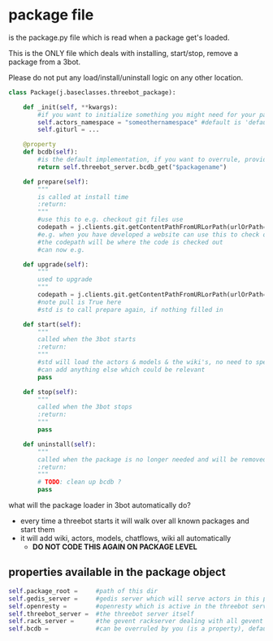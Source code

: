 # package file

is the package.py file which is read when a package get's loaded.

This is the ONLY file which deals with installing, start/stop, remove a package from a 3bot.

Please do not put any load/install/uninstall logic on any other location.

```python
class Package(j.baseclasses.threebot_package):

    def _init(self, **kwargs):
        #if you want to initialize something you might need for your package, is optional !!!
        self.actors_namespace = "someothernamespace" #default is 'default' can overrule like this
        self.giturl = ...

    @property
    def bcdb(self):
        #is the default implementation, if you want to overrule, provide this method
        return self.threebot_server.bcdb_get("$packagename")

    def prepare(self):
        """
        is called at install time
        :return:
        """
        #use this to e.g. checkout git files use
        codepath = j.clients.git.getContentPathFromURLorPath(urlOrPath=self.giturl, pull=True, branch=None):
        #e.g. when you have developed a website can use this to check out the git code
        #the codepath will be where the code is checked out        
        #can now e.g. 

    def upgrade(self):
        """
        used to upgrade
        """
        codepath = j.clients.git.getContentPathFromURLorPath(urlOrPath=self.giturl, pull=True, branch=None):
        #note pull is True here
        #std is to call prepare again, if nothing filled in

    def start(self):
        """
        called when the 3bot starts
        :return:
        """
        #std will load the actors & models & the wiki's, no need to specify
        #can add anything else which could be relevant
        pass

    def stop(self):
        """
        called when the 3bot stops
        :return:
        """
        pass

    def uninstall(self):
        """
        called when the package is no longer needed and will be removed from the threebot
        :return:
        """
        # TODO: clean up bcdb ?
        pass
```

what will the package loader in 3bot automatically do?

- every time a threebot starts it will walk over all known packages and start them
- it will add wiki, actors, models, chatflows, wiki all automatically 
     - **DO NOT CODE THIS AGAIN ON PACKAGE LEVEL**

## properties available in the package object

```python
self.package_root =     #path of this dir
self.gedis_server =     #gedis server which will serve actors in this package
self.openresty =        #openresty which is active in the threebot server
self.threebot_server =  #the threebot server itself
self.rack_server =      #the gevent rackserver dealing with all gevent greenlets running in a gevent rack
self.bcdb =             #can be overruled by you (is a property), default is the system bcdb
```

